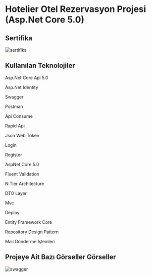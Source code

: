 # Hotelier Otel Rezervasyon Projesi (Asp.Net Core 5.0)

<h2>Sertifika</h2>

![sertifika](https://i.hizliresim.com/isvphk5.jpg)

<h2>Kullanılan Teknolojiler</h2>

Asp.Net Core Api 5.0

Asp.Net Identity

Swagger

Postman

Api Consume

Rapid Api

Json Web Token

Login

Register

AspNet Core 5.0

Fluent Validation

N Tier Architecture

DTO Layer

Mvc

Deploy

Entity Framework Core

Repository Design Pattern

Mail Gönderme İşlemleri

<h2>Projeye Ait Bazı Görseller Görseller</h2>

![swagger](https://i.hizliresim.com/9b6r2pp.png)

